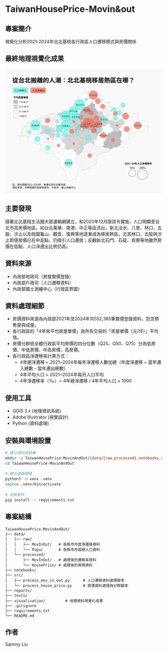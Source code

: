 # TaiwanHousePrice-Movin&out

## 專案簡介
視覺化分析2021-2024年北北基桃各行政區人口遷移模式與房價關係

## 最終地理視覺化成果
![北北基桃房價與人口遷移地圖](visualization/TWHouse$_Movin&out.jpg)

## 主要發現
隨著北北基桃生活圈大眾運輸網建立，和2020年12月限貸令實施，人口明顯至台北市高房價地區，如台北萬華、南港、中正等區流出，新北淡水、八里、林口、五股、汐止以及桃園龜山、觀音、復興等地逐漸成為移居熱區，尤其林口、五股與汐止即便房價已在中高點，仍吸引人口遷居；反觀新北石門、石碇、貢寮等地雖然房價在低點，人口淨遷出比例仍高。

## 資料來源
- 內政部地政司（房屋實價登錄）
- 內政部戶政司（人口遷移資料）
- 內政部國土測繪中心（行政區界圖）

## 資料處理細節

- 房價資料來源為內政部2021年至2024年共552,385筆實價登錄資料，包含預售屋與成屋。
- 各行政區的「4年來平均房屋單價」為所有交易的「房屋單價（元/坪）」平均值。
- 房價分群依全體行政區平均房價的四分位數（Q25、Q50、Q75）分為低房價、中低房價、中高房價、高房價。
- 各行政區淨遷移率計算方式：
    - 4年總淨遷移 = 2021~2024年每年淨遷移人數加總（年度淨遷移 = 當年遷入總數 - 當年遷出總數）
    - 4年平均人口 = 2021~2024年每月人口平均
    - 4年淨遷移率（‰）= 4年總淨遷移 / 4年平均人口 × 1000

## 使用工具
- QGIS 3.x (地理資訊系統)
- Adobe Illustrator (視覺設計)
- Python (資料處理)

## 安裝與環境設置

```bash
# 建立資料夾結構
mkdir -p TaiwanHousePrice-MovinAndOut/{data/{raw,processed},notebooks,src,reports,tests}
cd TaiwanHousePrice-MovinAndOut

# 建立虛擬環境
python3 -m venv .venv
source .venv/bin/activate

# 安裝套件
pip install -r requirements.txt
```

## 專案結構
```
TaiwanHousePrice-MovinAndOut/
├── data/
│   ├── raw/
│   │   ├── MovInOut/   # 各縣市月度淨遷移資料
│   │   └── Popu/       # 各縣市月度總人口資料
│   └── processed/
│       ├── MovInOut/   # 處理後的遷移率資料
│       └── HousePrice/ # 處理後的房價資料
├── notebooks/
├── src/
│   ├── process_mov_in_out.py      # 人口遷移資料處理腳本
│   └── process_house_price.py     # 房價資料處理與分群腳本
├── reports/
├── tests/
├── visualization/         # 地理資料視覺化成果
├── .gitignore
├── requirements.txt
└── README.md
```

## 作者
Sammy Liu